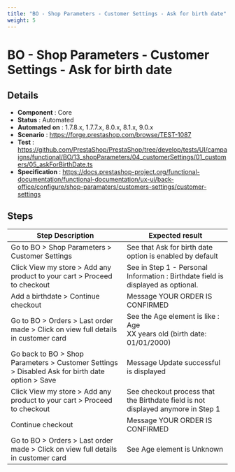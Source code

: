 ```yaml
---
title: "BO - Shop Parameters - Customer Settings - Ask for birth date"
weight: 5
---
```


# BO - Shop Parameters - Customer Settings - Ask for birth date
## Details
* **Component** : Core
* **Status** : Automated
* **Automated on** : 1.7.8.x, 1.7.7.x, 8.0.x, 8.1.x, 9.0.x
* **Scenario** : https://forge.prestashop.com/browse/TEST-1087
* **Test** : https://github.com/PrestaShop/PrestaShop/tree/develop/tests/UI/campaigns/functional/BO/13_shopParameters/04_customerSettings/01_customers/05_askForBirthDate.ts
* **Specification** : https://docs.prestashop-project.org/functional-documentation/functional-documentation/ux-ui/back-office/configure/shop-paramaters/customers-settings/customer-settings

## Steps
| Step Description | Expected result |
| ----- | ----- |
| Go to BO > Shop Parameters > Customer Settings | See that Ask for birth date option is enabled by default |
| Click View my store > Add any product to your cart > Proceed to checkout | See in Step 1 - Personal Information : Birthdate field is displayed as optional. |
| Add a birthdate > Continue checkout | Message YOUR ORDER IS CONFIRMED |
| Go to BO > Orders > Last order made > Click on view full details in customer card | See the Age element is like : <br>Age<br>XX years old (birth date: 01/01/2000) |
| Go back to BO > Shop Parameters > Customer Settings > Disabled Ask for birth date option > Save | Message Update successful is displayed |
| Click View my store > Add any product to your cart > Proceed to checkout | See checkout process that the Birthdate field is not displayed anymore in Step 1 |
| Continue checkout | Message YOUR ORDER IS CONFIRMED |
| Go to BO > Orders > Last order made > Click on view full details in customer card | See Age element is Unknown |
